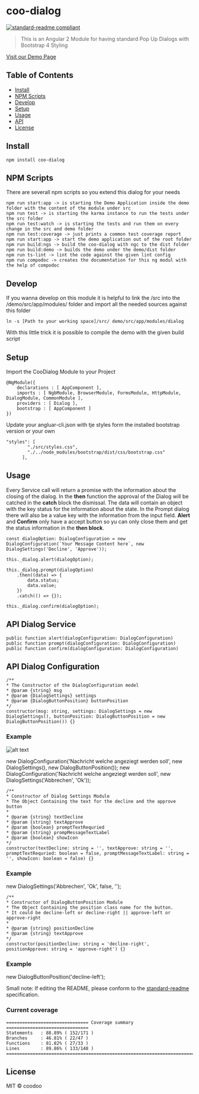 # coo-dialog

[![standard-readme compliant](https://img.shields.io/badge/standard--readme-OK-green.svg?style=flat-square)](https://github.com/RichardLitt/standard-readme)

> This is an Angular 2 Module for having standard Pop Up Dialogs with Bootstrap 4 Styling

[Visit our Demo Page](http://coo-dialog.coodoo.io)

## Table of Contents

- [Install](#install)
- [NPM Scripts](#npm-scripts)
- [Develop](#develop)
- [Setup](#Setup)
- [Usage](#usage)
- [API](#api)
- [License](#license)

## Install

```
npm install coo-dialog
```

## NPM Scripts

There are severall npm scripts so you extend this dialog for your needs

```
npm run start:app -> is starting the Demo Application inside the demo folder with the content of the module under src
npm run test -> is starting the karma instance to run the tests under the src folder
npm run test:watch -> is starting the tests and run them on every change in the src and demo folder
npm run test:coverage -> just prints a common test coverage report
npm run start:app -> start the demo application out of the root folder
npm run build:ngs -> build the coo-dialog with ngc to the dist folder
npm run build:demo -> builds the demo under the demo/dist folder
npm run ts-lint -> lint the code against the given lint config
npm run compodoc -> creates the documentation for this ng modul with the help of compodoc
```

## Develop

If you wanna develop on this module it is helpful to link the /src into the /demo/src/app/modules/ folder and import all the needed sources against this folder

```
ln -s [Path to your working space]/src/ demo/src/app/modules/dialog
```
With this little trick it is possible to compile the demo with the given build script

## Setup

Import the CooDialog Module to your Project
```
@NgModule({
    declarations : [ AppComponent ],
    imports : [ NgbModule, BrowserModule, FormsModule, HttpModule, DialogModule, CommonModule ],
    providers : [ Dialog ],
    bootstrap : [ AppComponent ]
})
```

Update your angluar-cli.json with tje styles form the installed bootstrap version or your own

```
"styles": [
        "./src/styles.css",
        "./../node_modules/bootstrap/dist/css/bootstrap.css"
      ],
```

## Usage

Every Service call will return a promise with the information about the closing of the dialog.
In the **then** function the approval of the Dialog will be catched in the **catch** block the dismissal.
The data will contain an object with the key status for the information about the state.
In the Prompt dialog there will also be a value key with the information from the input field. 
**Alert** and **Confirm** only have a accept button so yu can only close them and get the status information in the 
**then block**.
```
const dialogOption: DialogConfiguration = new DialogConfiguration(`Your Message Content here`, new DialogSettings('Decline', 'Approve'));

this._dialog.alert(dialogOption);

this._dialog.prompt(dialogOption)
    .then((data) => {
        data.status;
        data.value;
    })
    .catch(() => {});

this._dialog.confirm(dialogOption);
```

## API Dialog Service
```
public function alert(dialogConfiguration: DialogConfiguration)
public function prompt(dialogConfiguration: DialogConfiguration)
public function confirm(dialogConfiguration: DialogConfiguration)
```
## API Dialog Configuration
```
/**
* The Constructor of the DialogConfiguration model
* @param {string} msg
* @param {DialogSettings} settings
* @param {DialogButtonPosition} buttonPosition
*/
constructor(msg: string, settings: DialogSettings = new DialogSettings(), buttonPosition: DialogButtonPosition = new DialogButtonPosition()) {}
```

### Example 

![alt text](https://s3.eu-central-1.amazonaws.com/coodoo-baf-resources/coo-dialog/Bildschirmfoto+2017-04-21+um+10.27.01.png "Logo Title Text 1")

new DialogConfiguration('Nachricht welche angeziegt werden soll', new DialogSettings(), new DialogButtonPosition());
new DialogConfiguration('Nachricht welche angeziegt werden soll', new DialogSettings('Abbrechen', 'Ok'));

```
/**
* Constructor of Dialog Settings Module
* The Object Containing the text for the decline and the approve button
*
* @param {string} textDecline
* @param {string} textApprove
* @param {boolean} promptTextRequried
* @param {string} prompMessageTextLabel
* @param {boolean} showIcon
*/
constructor(textDecline: string = '', textApprove: string = '', promptTextRequried: boolean = false, promptMessageTextLabel: string = '', showIcon: boolean = false) {}
```

### Example 
new DialogSettings('Abbrechen', 'Ok', false, '');

```
/**
* Constructor of DialogButtonPosition Module
* The Object Containing the position class name for the button.
* It could be decline-left or decline-right || approve-left or approve-right
*
* @param {string} positionDecline
* @param {string} textApprove
*/
constructor(positionDecline: string = 'decline-right', positionApprove: string = 'approve-right') {}
```
### Example
new DialogButtonPosition('decline-left');

Small note: If editing the README, please conform to the [standard-readme](https://github.com/RichardLitt/standard-readme) specification.

### Current coverage

```
=============================== Coverage summary ===============================
Statements   : 88.89% ( 152/171 )
Branches     : 46.81% ( 22/47 )
Functions    : 81.82% ( 27/33 )
Lines        : 89.86% ( 133/148 )
================================================================================
```

## License

MIT © coodoo
